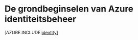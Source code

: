 <properties
    pageTitle="Azure identiteit | Microsoft Azure"
    description="Meer informatie over het gebruik van de Azure Active Directory."
    services="active-directory"
    documentationCenter=".net"
    authors="curtand"
    manager="femila"
    editor=""/>

<tags
    ms.service="active-directory"
    ms.workload="identity"
    ms.tgt_pltfrm="na"
    ms.devlang="na"
    ms.topic="article"
    ms.date="10/04/2016"
    ms.author="curtand"/>


# <a name="the-fundamentals-of-azure-identity-management"></a>De grondbeginselen van Azure identiteitsbeheer





[AZURE.INCLUDE [identity](../../includes/identity.md)]
